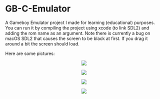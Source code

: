 # GB-C-Emulator

A Gameboy Emulator project I made for learning (educational) purposes. You can run it by compiling the project using xcode (to link SDL2) and adding the rom name as an argument. Note there is currently a bug on macOS SDL2 that causes the screen to be black at first. If you drag it around a bit the screen should load.

Here are some pictures:
<p align="center">
  <img src="https://puu.sh/CeLp9/2d23ad8c8a.png">
</p>
<p align="center">
  <img src="https://puu.sh/CeLoE/559410fa4c.png">
</p>
<p align="center">
  <img src="https://puu.sh/CeLpt/ae1d0fa468.png">
</p>
<p align="center">
  <img src="https://puu.sh/CeLqN/c2fa03379a.png">
</p>
